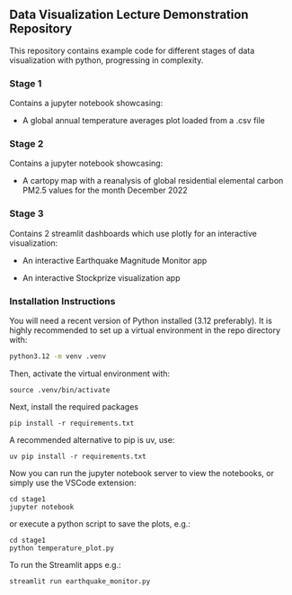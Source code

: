 ## Data Visualization Lecture Demonstration Repository

This repository contains example code for different stages of data visualization with python, progressing in complexity.

### Stage 1

Contains a jupyter notebook showcasing:

- A global annual temperature averages plot loaded from a .csv file

### Stage 2

Contains a jupyter notebook showcasing:

- A cartopy map with a reanalysis of global residential elemental carbon PM2.5 values for the month December 2022

### Stage 3

Contains 2 streamlit dashboards which use plotly for an interactive visualization:

- An interactive Earthquake Magnitude Monitor app

- An interactive Stockprize visualization app


### Installation Instructions

You will need a recent version of Python installed (3.12 preferably). It is highly recommended to set up a virtual environment in the repo directory with:

```sh
python3.12 -m venv .venv
```

Then, activate the virtual environment with:

```
source .venv/bin/activate
```

Next, install the required packages

```
pip install -r requirements.txt
```

A recommended alternative to pip is uv, use:

```
uv pip install -r requirements.txt
```


Now you can run the jupyter notebook server to view the notebooks, or simply use the VSCode extension:

```
cd stage1
jupyter notebook
```

or execute a python script to save the plots, e.g.:

```
cd stage1
python temperature_plot.py
```

To run the Streamlit apps e.g.:

```
streamlit run earthquake_monitor.py
```